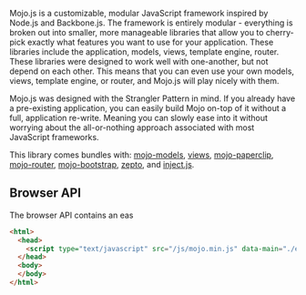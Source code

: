 Mojo.js is a customizable, modular JavaScript framework inspired by Node.js and Backbone.js. The framework is entirely modular - everything is broken out into smaller, more manageable libraries that allow you to cherry-pick exactly what features you want to use for your application. These libraries include the application, models, views, template engine, router. These libraries were designed to work well with one-another, but not depend on each other. This means that you can even use your own models, views, template engine, or router, and Mojo.js will play nicely with them.

Mojo.js was designed with the Strangler Pattern in mind. If you already have a pre-existing application, you can easily build Mojo on-top of it without a full, application re-write. Meaning you can slowly ease into it without worrying about the all-or-nothing approach associated with most JavaScript frameworks.

This library comes bundles with: 
[mojo-models](/mojo-js/mojo-models), [views](/mojo-js/mojo-views), [mojo-paperclip](/mojo-js/paperclip.js),
[mojo-router](/mojo-js/mojo-router.js), [mojo-bootstrap](/mojo-js/mojo-bootstrap), [zepto](http://zeptojs.com/), and [inject.js](http://www.injectjs.com/).

## Browser API

The browser API contains an eas

```html
<html>
  <head>
    <script type="text/javascript" src="/js/mojo.min.js" data-main="./entry.js" />
  </head>
  <body>
  </body>
</html>
```

### 
